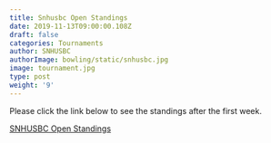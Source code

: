 ```yaml
---
title: Snhusbc Open Standings
date: 2019-11-13T09:00:00.108Z
draft: false
categories: Tournaments
author: SNHUSBC
authorImage: bowling/static/snhusbc.jpg
image: tournament.jpg
type: post
weight: '9'
---
```


Please click the link below to see the standings after the first week.

<a href="index.pdf" target ="blank">SNHUSBC Open Standings</a>